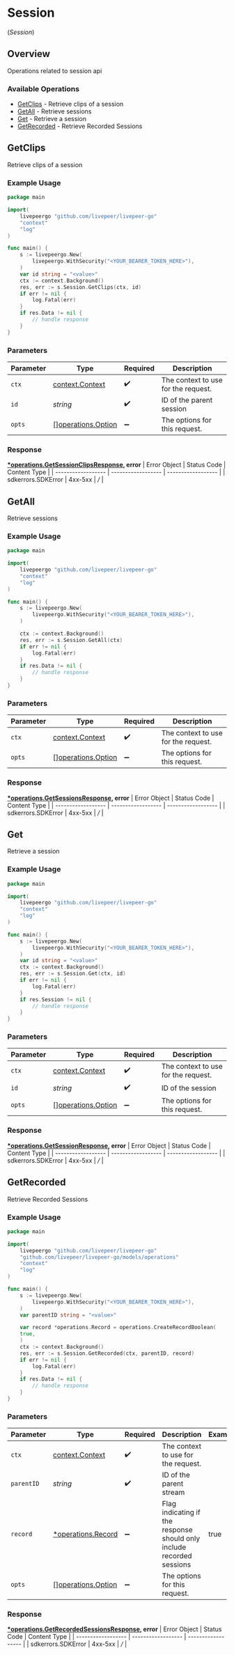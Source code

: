 # Session
(*Session*)

## Overview

Operations related to session api

### Available Operations

* [GetClips](#getclips) - Retrieve clips of a session
* [GetAll](#getall) - Retrieve sessions
* [Get](#get) - Retrieve a session
* [GetRecorded](#getrecorded) - Retrieve Recorded Sessions

## GetClips

Retrieve clips of a session

### Example Usage

```go
package main

import(
	livepeergo "github.com/livepeer/livepeer-go"
	"context"
	"log"
)

func main() {
    s := livepeergo.New(
        livepeergo.WithSecurity("<YOUR_BEARER_TOKEN_HERE>"),
    )
    var id string = "<value>"
    ctx := context.Background()
    res, err := s.Session.GetClips(ctx, id)
    if err != nil {
        log.Fatal(err)
    }
    if res.Data != nil {
        // handle response
    }
}
```

### Parameters

| Parameter                                                | Type                                                     | Required                                                 | Description                                              |
| -------------------------------------------------------- | -------------------------------------------------------- | -------------------------------------------------------- | -------------------------------------------------------- |
| `ctx`                                                    | [context.Context](https://pkg.go.dev/context#Context)    | :heavy_check_mark:                                       | The context to use for the request.                      |
| `id`                                                     | *string*                                                 | :heavy_check_mark:                                       | ID of the parent session                                 |
| `opts`                                                   | [][operations.Option](../../models/operations/option.md) | :heavy_minus_sign:                                       | The options for this request.                            |


### Response

**[*operations.GetSessionClipsResponse](../../models/operations/getsessionclipsresponse.md), error**
| Error Object       | Status Code        | Content Type       |
| ------------------ | ------------------ | ------------------ |
| sdkerrors.SDKError | 4xx-5xx            | */*                |

## GetAll

Retrieve sessions

### Example Usage

```go
package main

import(
	livepeergo "github.com/livepeer/livepeer-go"
	"context"
	"log"
)

func main() {
    s := livepeergo.New(
        livepeergo.WithSecurity("<YOUR_BEARER_TOKEN_HERE>"),
    )

    ctx := context.Background()
    res, err := s.Session.GetAll(ctx)
    if err != nil {
        log.Fatal(err)
    }
    if res.Data != nil {
        // handle response
    }
}
```

### Parameters

| Parameter                                                | Type                                                     | Required                                                 | Description                                              |
| -------------------------------------------------------- | -------------------------------------------------------- | -------------------------------------------------------- | -------------------------------------------------------- |
| `ctx`                                                    | [context.Context](https://pkg.go.dev/context#Context)    | :heavy_check_mark:                                       | The context to use for the request.                      |
| `opts`                                                   | [][operations.Option](../../models/operations/option.md) | :heavy_minus_sign:                                       | The options for this request.                            |


### Response

**[*operations.GetSessionsResponse](../../models/operations/getsessionsresponse.md), error**
| Error Object       | Status Code        | Content Type       |
| ------------------ | ------------------ | ------------------ |
| sdkerrors.SDKError | 4xx-5xx            | */*                |

## Get

Retrieve a session

### Example Usage

```go
package main

import(
	livepeergo "github.com/livepeer/livepeer-go"
	"context"
	"log"
)

func main() {
    s := livepeergo.New(
        livepeergo.WithSecurity("<YOUR_BEARER_TOKEN_HERE>"),
    )
    var id string = "<value>"
    ctx := context.Background()
    res, err := s.Session.Get(ctx, id)
    if err != nil {
        log.Fatal(err)
    }
    if res.Session != nil {
        // handle response
    }
}
```

### Parameters

| Parameter                                                | Type                                                     | Required                                                 | Description                                              |
| -------------------------------------------------------- | -------------------------------------------------------- | -------------------------------------------------------- | -------------------------------------------------------- |
| `ctx`                                                    | [context.Context](https://pkg.go.dev/context#Context)    | :heavy_check_mark:                                       | The context to use for the request.                      |
| `id`                                                     | *string*                                                 | :heavy_check_mark:                                       | ID of the session                                        |
| `opts`                                                   | [][operations.Option](../../models/operations/option.md) | :heavy_minus_sign:                                       | The options for this request.                            |


### Response

**[*operations.GetSessionResponse](../../models/operations/getsessionresponse.md), error**
| Error Object       | Status Code        | Content Type       |
| ------------------ | ------------------ | ------------------ |
| sdkerrors.SDKError | 4xx-5xx            | */*                |

## GetRecorded

Retrieve Recorded Sessions

### Example Usage

```go
package main

import(
	livepeergo "github.com/livepeer/livepeer-go"
	"github.com/livepeer/livepeer-go/models/operations"
	"context"
	"log"
)

func main() {
    s := livepeergo.New(
        livepeergo.WithSecurity("<YOUR_BEARER_TOKEN_HERE>"),
    )
    var parentID string = "<value>"

    var record *operations.Record = operations.CreateRecordBoolean(
    true,
    )
    ctx := context.Background()
    res, err := s.Session.GetRecorded(ctx, parentID, record)
    if err != nil {
        log.Fatal(err)
    }
    if res.Data != nil {
        // handle response
    }
}
```

### Parameters

| Parameter                                                              | Type                                                                   | Required                                                               | Description                                                            | Example                                                                |
| ---------------------------------------------------------------------- | ---------------------------------------------------------------------- | ---------------------------------------------------------------------- | ---------------------------------------------------------------------- | ---------------------------------------------------------------------- |
| `ctx`                                                                  | [context.Context](https://pkg.go.dev/context#Context)                  | :heavy_check_mark:                                                     | The context to use for the request.                                    |                                                                        |
| `parentID`                                                             | *string*                                                               | :heavy_check_mark:                                                     | ID of the parent stream                                                |                                                                        |
| `record`                                                               | [*operations.Record](../../models/operations/record.md)                | :heavy_minus_sign:                                                     | Flag indicating if the response should only include recorded<br/>sessions<br/> | true                                                                   |
| `opts`                                                                 | [][operations.Option](../../models/operations/option.md)               | :heavy_minus_sign:                                                     | The options for this request.                                          |                                                                        |


### Response

**[*operations.GetRecordedSessionsResponse](../../models/operations/getrecordedsessionsresponse.md), error**
| Error Object       | Status Code        | Content Type       |
| ------------------ | ------------------ | ------------------ |
| sdkerrors.SDKError | 4xx-5xx            | */*                |
